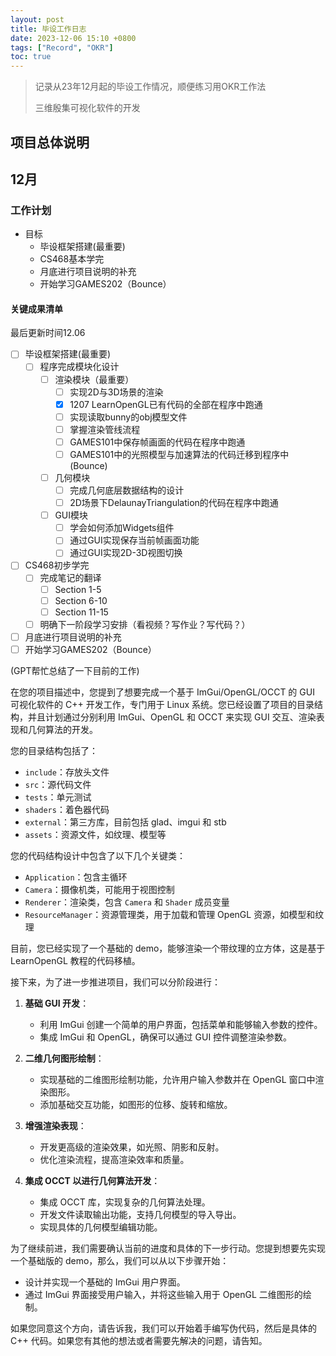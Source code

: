 ```yaml
---
layout: post
title: 毕设工作日志
date: 2023-12-06 15:10 +0800
tags: ["Record", "OKR"]
toc: true
---
```


> 记录从23年12月起的毕设工作情况，顺便练习用OKR工作法
>
> 三维殷集可视化软件的开发

## 项目总体说明

## 12月

### 工作计划

- 目标
  - 毕设框架搭建(最重要)
  - CS468基本学完
  - 月底进行项目说明的补充
  - 开始学习GAMES202（Bounce）

#### 关键成果清单

最后更新时间12.06

- [ ] 毕设框架搭建(最重要)
  - [ ] 程序完成模块化设计
    - [ ] 渲染模块（最重要）
      - [ ] 实现2D与3D场景的渲染
      - [x] 1207 LearnOpenGL已有代码的全部在程序中跑通
      - [ ] 实现读取bunny的obj模型文件
      - [ ] 掌握渲染管线流程
      - [ ] GAMES101中保存帧画面的代码在程序中跑通
      - [ ] GAMES101中的光照模型与加速算法的代码迁移到程序中(Bounce)
    - [ ] 几何模块
      - [ ] 完成几何底层数据结构的设计
      - [ ] 2D场景下DelaunayTriangulation的代码在程序中跑通
    - [ ] GUI模块
      - [ ] 学会如何添加Widgets组件
      - [ ] 通过GUI实现保存当前帧画面功能
      - [ ] 通过GUI实现2D-3D视图切换
- [ ] CS468初步学完
  - [ ] 完成笔记的翻译
    - [ ] Section 1-5
    - [ ] Section 6-10
    - [ ] Section 11-15
  - [ ] 明确下一阶段学习安排（看视频？写作业？写代码？）
- [ ] 月底进行项目说明的补充
- [ ] 开始学习GAMES202（Bounce）

(GPT帮忙总结了一下目前的工作)

在您的项目描述中，您提到了想要完成一个基于 ImGui/OpenGL/OCCT 的 GUI 可视化软件的 C++ 开发工作，专门用于 Linux 系统。您已经设置了项目的目录结构，并且计划通过分别利用 ImGui、OpenGL 和 OCCT 来实现 GUI 交互、渲染表现和几何算法的开发。

您的目录结构包括了：

- `include`：存放头文件
- `src`：源代码文件
- `tests`：单元测试
- `shaders`：着色器代码
- `external`：第三方库，目前包括 glad、imgui 和 stb
- `assets`：资源文件，如纹理、模型等

您的代码结构设计中包含了以下几个关键类：

- `Application`：包含主循环
- `Camera`：摄像机类，可能用于视图控制
- `Renderer`：渲染类，包含 `Camera` 和 `Shader` 成员变量
- `ResourceManager`：资源管理类，用于加载和管理 OpenGL 资源，如模型和纹理

目前，您已经实现了一个基础的 demo，能够渲染一个带纹理的立方体，这是基于 LearnOpenGL 教程的代码移植。

接下来，为了进一步推进项目，我们可以分阶段进行：

1. **基础 GUI 开发**：
   - 利用 ImGui 创建一个简单的用户界面，包括菜单和能够输入参数的控件。
   - 集成 ImGui 和 OpenGL，确保可以通过 GUI 控件调整渲染参数。

2. **二维几何图形绘制**：
   - 实现基础的二维图形绘制功能，允许用户输入参数并在 OpenGL 窗口中渲染图形。
   - 添加基础交互功能，如图形的位移、旋转和缩放。

3. **增强渲染表现**：
   - 开发更高级的渲染效果，如光照、阴影和反射。
   - 优化渲染流程，提高渲染效率和质量。

4. **集成 OCCT 以进行几何算法开发**：
   - 集成 OCCT 库，实现复杂的几何算法处理。
   - 开发文件读取输出功能，支持几何模型的导入导出。
   - 实现具体的几何模型编辑功能。

为了继续前进，我们需要确认当前的进度和具体的下一步行动。您提到想要先实现一个基础版的 demo，那么，我们可以从以下步骤开始：

- 设计并实现一个基础的 ImGui 用户界面。
- 通过 ImGui 界面接受用户输入，并将这些输入用于 OpenGL 二维图形的绘制。

如果您同意这个方向，请告诉我，我们可以开始着手编写伪代码，然后是具体的 C++ 代码。如果您有其他的想法或者需要先解决的问题，请告知。
